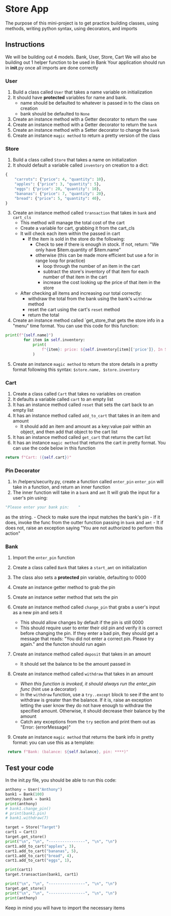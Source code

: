 
# Store App


The purpose of this mini-project is to get practice building classes, using methods, writing python syntax, using decorators, and imports


## Instructions

We will be building out 4 models. Bank, User, Store, Cart
We will also be building out 1 helper function to be used in Bank
Your application should run in __init__.py once all imports are done correctly



### User

1. Build a class called `User` that takes a name variable on initialization
2. It should have **protected** variables for name and bank.
    - name should be defaulted to whatever is passed in to the class on creation
    - bank should be defaulted to `None`
3. Create an instance method with a Getter decorator to return the `name`
4. Create an instance method with a Getter decorator to return the `bank`
5. Create an instance method with a Setter decorator to change the `bank`
6. Create an instance `magic method` to return a pretty version of the class


### Store

1. Build a class called `Store` that takes a name on initialization
2. It should default a variable called `inventory` on creation to a dict:
```py
{
    "carrots": {"price": 4, "quantity": 10},
    "apples": {"price": 3, "quantity": 5},
    "eggs": {"price": 20, "quantity": 10},
    "bananas": {"price": 7, "quantity": 20},
    "bread": {"price": 5, "quantity": 40},
}
```
3. Create an instance method called `transaction` that takes in `bank` and `cart_cls`
    - This method will manage the total cost of the cart
    - Create a variable for cart, grabbing it from the cart_cls
    - It will check each item within the passed in cart
        - If the item is sold in the store do the following:
            - Check to see if there is enough in stock. If not, return:
               "We only have $item.quantity of $item.name"
            - otherwise (this can be made more efficient but use a for in range loop for practice)
                - loop through the number of an item in the cart
                - subtract the store's inventory of that item for each number of that item in the cart
                - increase the cost looking up the price of that item in the store
    - After checking all items and increasing our total correctly:
        - withdraw the total from the bank using the bank's `withdraw` method
        - reset the cart using the cart's `reset` method
        - return the total
4. Create an instance method called `get_store_that gets the store info in a "menu" time format. You can use this code for this function:
```py
print(f"{self.name}")
        for item in self.inventory:
            print(
                f"{item}: price: ${self.inventory[item]['price']}, In Stock: {self.inventory[item]['quantity']}"
            )
```

5. Create an instance `magic method` to return the store details in a pretty format following this syntax: `$store.name, $store.inventory`


### Cart

1. Create a class called `Cart` that takes no variables on creation
2. It defaults a variable called `cart` to an empty list
3. It has an instance method called `reset` that sets the cart back to an empty list
4. It has an instance method called `add_to_cart` that takes in an item and amount
    - It should add an item and amount as a key:value pair within an object, and then add that object to the cart list
5. It has an instance method called `get_cart` that returns the cart list
6. It has an instance `magic method` that returns the cart in pretty format. You can use the code below in this function
```py
return f"Cart: ({self.cart})"
```


### Pin Decorator

1. In /helpers/security.py, create a function called `enter_pin`
`enter_pin` will take in a function, and return an inner function
2. The inner function will take in a `bank` and `amt`
It will grab the input for a user's pin using:
```py
"Please enter your bank pin:    "
```
 as the string.
    - Check to make sure the input matches the bank's pin
        - If it does, invoke the func from the outter function passing in `bank` and `amt`
        - It if does not, raise an exception saying "You are not authorized to perform this action"



### Bank

1. Import the `enter_pin` function
2. Create a class called `Bank` that takes a `start_amt` on initialization
3. The class also sets a **protected** pin variable, defaulting to 0000
4. Create an instance getter method to grab the pin
5. Create an instance setter method that sets the pin
6. Create an instance method called `change_pin` that grabs a user's input as a new pin and sets it
    - This should allow changes by default if the pin is still 0000
    - This should require user to enter their old pin and verify it is correct before changing the pin. If they enter a bad pin, they should get a message that reads: "You did not enter a correct pin. Please try again." and the functon should run again
7. Create an instance method called `deposit` that takes in an amount
    - It should set the balance to be the amount passed in

8. Create an instance method called `withdraw` that takes in an amount
    - *When this function is invoked, it should always run the enter_pin func* (hint use a decorator)
    - In the `withdraw` function, use a `try..except` block to see if the amt to withdraw is greater than the balance. If it is, raise an exception letting the user know they do not have enough to withdraw the specified amount. Otherwise, it should decrease their balance by the amount
    - Catch any exceptions from the `try` section and print them out as "Error: {errorMessage}"
9. Create an instance `magic method` that returns the bank info in pretty format:
you can use this as a template:
```py
 return f"Bank: (balance: ${self.balance}, pin: ****)"
```




## Test your code

In the init.py file, you should be able to run this code:


```py
anthony = User("Anthony")
bank1 = Bank(100)
anthony.bank = bank1
print(anthony)
# bank1.change_pin()
# print(bank1.pin)
# bank1.withdraw(7)

target = Store("Target")
cart1 = Cart()
target.get_store()
print("\n", "\n", "----------------", "\n", "\n")
cart1.add_to_cart("apples", 3),
cart1.add_to_cart("bananas", 5),
cart1.add_to_cart("bread", 4),
cart1.add_to_cart("eggs", 1),

print(cart1)
target.transaction(bank1, cart1)

print("\n", "\n", "----------------", "\n", "\n")
target.get_store()
print("\n", "\n", "----------------", "\n", "\n")
print(anthony)


```

Keep in mind you will have to import the necessary items
